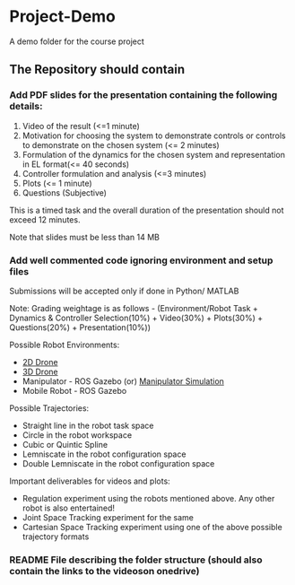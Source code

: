 # Project-Demo
A demo folder for the course project

## The Repository should contain

### Add PDF slides for the presentation containing the following details:

1. Video of the result (<=1 minute)
2. Motivation for choosing the system to demonstrate controls or controls to demonstrate on the chosen system (<= 2 minutes)
3. Formulation of the dynamics for the chosen system and representation in EL format(<= 40 seconds)
4. Controller formulation and analysis (<=3 minutes)
5. Plots (<= 1 minute)
6. Questions (Subjective)

This is a timed task and the overall duration of the presentation should not exceed 12 minutes.

Note that slides must be less than 14 MB

### Add well commented code ignoring environment and setup files

Submissions will be accepted only if done in Python/ MATLAB

Note: Grading weightage is as follows - (Environment/Robot Task + Dynamics & Controller Selection(10%) + Video(30%) + Plots(30%) + Questions(20%) + Presentation(10%))

Possible Robot Environments:
- [2D Drone](https://cookierobotics.com/052/)
- [3D Drone](https://github.com/arachakonda/gym-quad/tree/dfa9f2266cd503f2ce61ff13b00e70b3d194ffbd)
- Manipulator - ROS Gazebo (or) [Manipulator Simulation](https://github.com/arachakonda/SIMULATIONS/tree/main/mujoco_exploration/sessions/4_controls_and_trajectory_tracking)
- Mobile Robot - ROS Gazebo

Possible Trajectories:

- Straight line in the robot task space
- Circle in the robot workspace
- Cubic or Quintic Spline
- Lemniscate in the robot configuration space
- Double Lemniscate in the robot configuration space

Important deliverables for videos and plots:

- Regulation experiment using the robots mentioned above. Any other robot is also entertained!
- Joint Space Tracking experiment for the same
- Cartesian Space Tracking experiment using one of the above possible trajectory formats


### README File describing the folder structure (should also contain the links to the videoson onedrive)


